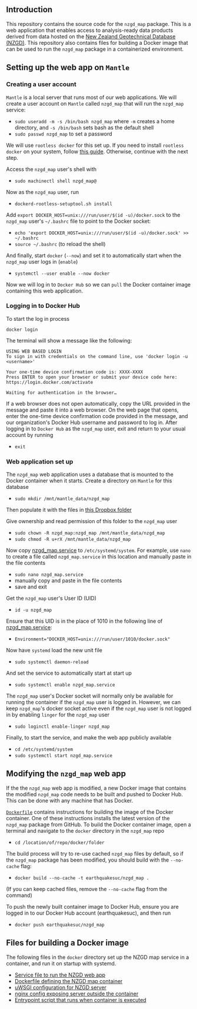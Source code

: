 ## Introduction

This repository contains the source code for the `nzgd_map` package. This is a web application
that enables access to analysis-ready data products derived from data hosted on the [New Zealand Geotechnical 
Database (NZGD)](https://identity.beca.digital/identity.beca.digital/b2c_1a_beyon_nzgd_signup_signin/oauth2/v2.0/authorize?client_id=7c5e7680-f453-486a-92cd-7738c1fb5e72&scope=https%3A%2F%2Fidentity.beca.digital%2Fbeyon%2Fconsumer%20openid%20profile%20offline_access&redirect_uri=https%3A%2F%2Fnzgd.org.nz%2F&client-request-id=a86ce44b-1aae-40f9-9c1c-d2e646a00af8&response_mode=fragment&response_type=code&x-client-SKU=msal.js.browser&x-client-VER=2.30.0&client_info=1&code_challenge=R_Z8_0hCHOUe9MyS-sZUKbQ4JY_XA2RTinLrZ8ZSBcw&code_challenge_method=S256&prompt=login&nonce=dbb0e600-95c2-42bf-bf78-312917cb6938&state=eyJpZCI6ImEwNjVhYzQzLTBlNzAtNDE5Ni05OWUzLTVkMDcwNDc5M2M4MiIsIm1ldGEiOnsiaW50ZXJhY3Rpb25UeXBlIjoicmVkaXJlY3QifX0%3D). This repository also contains files for building a Docker image that can be used to run the
`nzgd_map` package in a containerized environment.

## Setting up the web app on `Mantle`

### Creating a user account

`Mantle` is a local server that runs most of our web applications. We will create a 
user account on `Mantle` called `nzgd_map` that will run the `nzgd_map` service:

 * `sudo useradd -m -s /bin/bash nzgd_map` 
 where `-m` creates a home directory, and `-s /bin/bash` sets bash as the default shell
 * `sudo passwd nzgd_map` to set a password

We will use `rootless docker` for this set up. If you need to install `rootless docker` 
on your system, follow [this guide](https://docs.docker.com/engine/security/rootless/). 
Otherwise, continue with the next step.

Access the `nzgd_map` user's shell with
  * `sudo machinectl shell nzgd_map@`

Now as the `nzgd_map` user, run
  * `dockerd-rootless-setuptool.sh install`

Add `export DOCKER_HOST=unix:///run/user/$(id -u)/docker.sock` to the `nzgd_map` 
user's `~/.bashrc` file to point to the Docker socket:
  * `echo 'export DOCKER_HOST=unix:///run/user/$(id -u)/docker.sock' >> ~/.bashrc`
* `source ~/.bashrc` (to reload the shell)

And finally, start `docker` (`--now`) and set it to automatically start
when the `nzgd_map` user logs in (`enable`)
  * `systemctl --user enable --now docker`

Now we will log in to `Docker Hub` so we can `pull` the Docker container image 
containing this web application. 

### Logging in to Docker Hub
To start the log in process

`docker login`

The terminal will show a message like the following:

    USING WEB BASED LOGIN
    To sign in with credentials on the command line, use 'docker login -u <username>'

    Your one-time device confirmation code is: XXXX-XXXX
    Press ENTER to open your browser or submit your device code here: https://login.docker.com/activate

    Waiting for authentication in the browser…

If a web browser does not open automatically, copy the URL provided in the message and paste it into a 
web browser. On the web page that opens, enter the one-time device confirmation code provided in 
the message, and our organization's Docker Hub username and password to log in. After logging in to `Docker Hub` as the `nzgd_map` user, exit and return to your usual account by running
  * `exit`

### Web application set up

The `nzgd_map` web application uses a database that is mounted to the Docker 
container when it starts. Create a directory on `Mantle` for this database

 * `sudo mkdir /mnt/mantle_data/nzgd_map`

Then populate it with the files in [this Dropbox folder](https://www.dropbox.com/scl/fo/qccnazln9nssgj2wpoayy/AInH1-rgxPRmw7CamBWS_mo?rlkey=vx0ru18thziqp1xgieetv39oq&st=k4sl3w7p&dl=0)


Give ownership and read permission of this folder to the `nzgd_map` user

  * `sudo chown -R nzgd_map:nzgd_map /mnt/mantle_data/nzgd_map`
  * `sudo chmod -R u+rX /mnt/mantle_data/nzgd_map`

Now copy [nzgd_map.service](docker/nzgd_map.service) to `/etc/systemd/system`. For
example, use `nano` to create a file called `nzgd_map.service` in this location
and manually paste in the file contents
  * `sudo nano nzgd_map.service`
  *  manually copy and paste in the file contents
  *  save and exit 

Get the `nzgd_map` user's User ID (UID)
  * `id -u nzgd_map`

Ensure that this UID is in the place of 1010 in the following line of 
[nzgd_map.service](docker/nzgd_map.service):
  * `Environment="DOCKER_HOST=unix:///run/user/1010/docker.sock"`

Now have `systemd` load the new unit file
  * `sudo systemctl daemon-reload`

And set the service to automatically start at start up
  * `sudo systemctl enable nzgd_map.service`

The `nzgd_map` user's Docker socket will normally only be available for running the 
container if the `nzgd_map` user is logged in. However, we can keep `nzgd_map`'s docker
socket active even if the `nzgd_map` user is not logged in by enabling `linger` 
for the `nzgd_map` user
  * `sudo loginctl enable-linger nzgd_map`

Finally, to start the service, and make the web app publicly available
  * `cd /etc/systemd/system`
  * `sudo systemctl start nzgd_map.service`

## Modifying the `nzgd_map` web app

If the the `nzgd_map` web app is modified, a new Docker image that contains the modified
`nzgd_map` code needs to be built and pushed to Docker Hub. This can be done with any
machine that has Docker.

[`Dockerfile`](docker/Dockerfile) contains instructions for building the image of the 
Docker container.
One of these instructions installs the latest version of the `nzgd_map` package from
GitHub. To build the Docker container image, open a terminal and navigate to the 
`docker` directory in the `nzgd_map` repo 
  * `cd /location/of/repo/docker/folder`

The build process will try to re-use cached `nzgd_map` files by default, so if the `nzgd_map` package has been modified, you should build with the `--no-cache` flag:
 * `docker build --no-cache -t earthquakesuc/nzgd_map .` 

 (If you can keep cached files, remove the `--no-cache` flag from the command)

To push the newly built container image to Docker Hub, ensure you are logged in to
our Docker Hub account (earthquakesuc), and then run
  * `docker push earthquakesuc/nzgd_map`

## Files for building a Docker image

The following files in the `docker` directory set up the NZGD map service in a container, and run it on startup with systemd. 

- [Service file to run the NZGD web app](docker/nzgd_map.service)
- [Dockerfile defining the NZGD map container](docker/Dockerfile)
- [uWSGI configuration for NZGD server](docker/nzgd.ini)
- [nginx config exposing server outside the container](docker/nginx.conf)
- [Entrypoint script that runs when container is executed](docker/start.sh)
